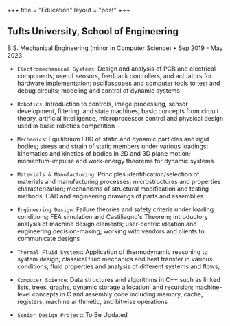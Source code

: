 +++
title = "Education"
layout = "post"
+++

## Tufts University, School of Engineering

B.S. Mechanical Engineering (minor in Computer Science) • Sep 2019 - May 2023

- `Electromechanical Systems`: Design and analysis of PCB and electrical components; use of sensors, feedback controllers, and actuators for hardware implementation; oscilloscopes and computer tools to test and debug circuits; modeling and control of dynamic systems
<!--- Analysis and design of circuits using ideal voltage and current sources, resistors, capacitors, and inductors. Actuators such as electric motors, solenoids, and heaters. Amplifiers. Microcontrollers. Sampling sensors and driving actuators. Applications of proportional-integral-derivative control. Hardware implementation. Use of oscilloscopes to test and debug circuits. Printed circuit board (PCB) design. 
Modeling and control of dynamic electromechanical systems. Transfer functions and other methods for continuous linear system analysis. Time-domain response, frequency response. Performance of feedback controllers, including proportional-integral-derivative controllers. Computer tools for design and measurement. Sensors, actuators, hardware implementation.--->

- `Robotics`: Introduction to controls, image processing, sensor development, filtering, and state machines; basic concepts from circuit theory, artificial intelligence, microprocessor control and physical design used in basic robotics competition

- `Mechanics`: Equilibrium FBD of static and dynamic particles and rigid bodies; stress and strain of static members under various loadings; kinematics and kinetics of bodies in 2D and 3D plane motion; momentum-impulse and work-energy theorems for dynamic systems
<!--- Analysis and problem solving in statics. Vector and matrix analysis. Force-moment balance equations. Analysis of stress and strain. Behavior of isotropic materials. Area moments of inertia. Behavior of members subjected to axial, torsional, and flexural loadings, combined stress, compression members and columns. 
Equilibrium of particles and rigid bodies in two and three dimensions. Kinematics and kinetics of particles and of rigid bodies in plane motion. Mass moments of inertia of solid bodies. Momentum and impulse methods. Energy methods. Single degree of freedom vibrations. Derivation and solution of differential equations of motion. --->

- `Materials & Manufacturing`: Principles identification/selection of materials and manufacturing processes; microstructures and properties characterization; mechanisms of structural modification and testing methods; CAD and engineering drawings of parts and assemblies
<!--- Materials identification and selection for engineering applications
Product teardown, component and sub-assembly identification, CAD modeling of parts and assembly. Materials identification and selection for engineering applications, Ashby charts. Basic principles and advantages/disadvantages of manufacturing processes, hands on component manufacturing.
Phase diagrams, microstructures of materials, methods of structural material modification. Material classification and basic structures, material properties, property characterization and testing methods. Dislocations, twinning, diffusion and strengthening mechanisms. --->

- `Engineering Design`: Failure theories and safety criteria under loading conditions; FEA simulation and Castiliagno's Theorem; introductory analysis of machine design elements; user-centric ideation and engineering decision-making; working with vendors and clients to communicate designs
<!--- User-centric design process, project planning, framing the design challenge. Intellectual property, market research. Task analysis, identification of user needs and engineering requirements, user profiles and persona, need ranking. Ideation techniques, decision making based on design criteria, detailed design. Working with vendors and communicating designs, usability testing, design iteration, engineering drawings in CAD, prototype fabrication. 
Machine applications, component analysis, load analysis, free body diagrams. Analytical modeling, finite element analysis, failure modes, stress concentrations, failure theories. Machine design component selection, applications, materials, loading conditions. --->

- `Thermal Fluid Systems`: Application of thermodynamic reasoning to system design; classical fluid mechanics and heat transfer in various conditions; fluid properties and analysis of different systems and flows; 

<!--- Classical thermodynamics and energy balances. Thermophysical properties of matter, first and second law of thermodynamics in closed and open systems, entropy, and thermodynamic cycles. Dimensional analysis. One-dimensional steady state and transient conduction, and radiative heat transfer. Emphasis on application of thermodynamic reasoning to system design. Fluid mechanics and convective heat transfer for internal and external flows. Properties of fluids, pressure, hydrostatic forces. Control volume and differential analysis. Conservation of mass, momentum, and energy. Bernoulli and Navier-Stokes equations. Introduction to turbulent flows. Momentum and thermal boundary layers. Forced and free heat convection, and heat exchangers. Emphasis on combined heat transfer and fluid flow in thermodynamic systems. --->

- `Computer Science`: Data structures and algorithms in C++ such as linked lists, trees, graphs, dynamic storage allocation, and recursion; machine-level concepts in C and assembly code including memory, cache, registers, machine arithmetic, and bitwise operations

<!--- Data structures and algorithms are studied through major programming projects. Topics include linked lists, trees, graphs, dynamic storage allocation, and recursion.
Structure of machine-level data and code, including memory, cache, registers, machine arithmetic, and bitwise operations. Encapsulating machine functionality through interfaces and abstract data types. Structure of assembly code, relocatable object code, and binary machine code, and the translations between them. Applications of machine-level operations and code translations in programming projects. --->

- `Senior Design Project`: To Be Updated
